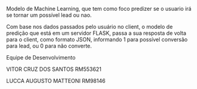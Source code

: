 Modelo de Machine Learning, que tem como foco predizer se o usuario irá se tornar um possível lead ou nao. 

Com base nos dados passados pelo usuário no client, o modelo de predição que está em um servidor FLASK, passa a sua resposta de volta para o client, como formato JSON, informando 1 para possível conversão para lead, ou 0 para não converte.


Equipe de Desenvolvimento

VITOR CRUZ DOS SANTOS  RM553621

LUCCA AUGUSTO MATTEONI RM98146
